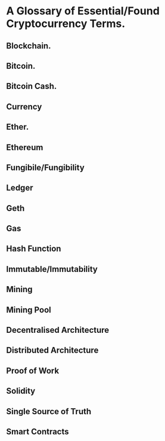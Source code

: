 # A Glossary of Essential/Found Cryptocurrency Terms.

## Blockchain.

## Bitcoin.

## Bitcoin Cash.

## Currency

## Ether.

## Ethereum

## Fungibile/Fungibility

## Ledger

## Geth

## Gas

## Hash Function

## Immutable/Immutability

## Mining

## Mining Pool

## Decentralised Architecture

## Distributed Architecture

## Proof of Work

## Solidity

## Single Source of Truth

## Smart Contracts

